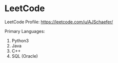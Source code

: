 # LeetCode
LeetCode Profile: https://leetcode.com/u/AJSchaefer/

Primary Languages:
1. Python3
2. Java
3. C++
4. SQL (Oracle)
